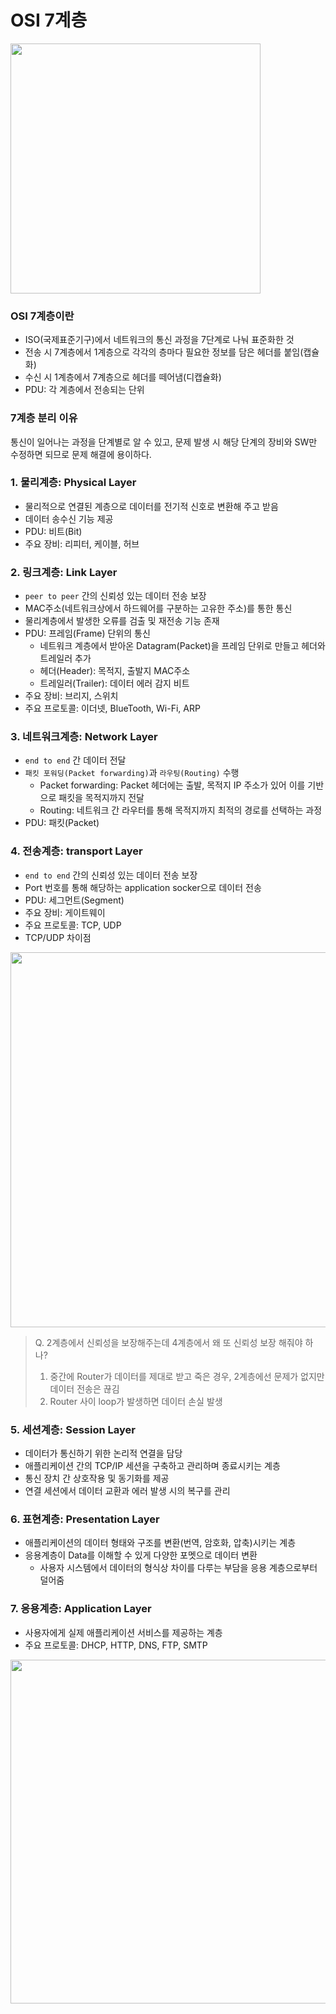 # OSI 7계층
<img src="https://upload.wikimedia.org/wikipedia/commons/thumb/8/8d/OSI_Model_v1.svg/870px-OSI_Model_v1.svg.png" width="400" heigh="500"/> 

### OSI 7계층이란
* ISO(국제표준기구)에서 네트워크의 통신 과정을 7단계로 나눠 표준화한 것  
* 전송 시 7계층에서 1계층으로 각각의 층마다 필요한 정보를 담은 헤더를 붙임(캡슐화)   
* 수신 시 1계층에서 7계층으로 헤더를 떼어냄(디캡슐화)
* PDU: 각 계층에서 전송되는 단위

### 7계층 분리 이유
통신이 일어나는 과정을 단계별로 알 수 있고, 문제 발생 시 해당 단계의 장비와 SW만 수정하면 되므로 문제 해결에 용이하다.

### 1. 물리계층: Physical Layer 
* 물리적으로 연결된 계층으로 데이터를 전기적 신호로 변환해 주고 받음  
* 데이터 송수신 기능 제공
* PDU: 비트(Bit) 
* 주요 장비: 리피터, 케이블, 허브 

### 2. 링크계층: Link Layer
* `peer to peer` 간의 신뢰성 있는 데이터 전송 보장  
* MAC주소(네트워크상에서 하드웨어를 구분하는 고유한 주소)를 통한 통신  
* 물리계층에서 발생한 오류를 검출 및 재전송 기능 존재  
* PDU: 프레임(Frame) 단위의 통신
  * 네트워크 계층에서 받아온 Datagram(Packet)을 프레임 단위로 만들고 헤더와 트레일러 추가  
  * 헤더(Header):  목적지, 출발지 MAC주소  
  * 트레일러(Trailer):  데이터 에러 감지 비트  
* 주요 장비: 브리지, 스위치
* 주요 프로토콜: 이더넷, BlueTooth, Wi-Fi, ARP

### 3. 네트워크계층: Network Layer
* `end to end` 간 데이터 전달
* `패킷 포워딩(Packet forwarding)`과 `라우팅(Routing)` 수행
  * Packet forwarding: Packet 헤더에는 출발, 목적지 IP 주소가 있어 이를 기반으로 패킷을 목적지까지 전달
  * Routing: 네트워크 간 라우터를 통해 목적지까지 최적의 경로를 선택하는 과정
* PDU: 패킷(Packet)

### 4. 전송계층: transport Layer
* `end to end` 간의 신뢰성 있는 데이터 전송 보장
* Port 번호를 통해 해당하는 application socker으로 데이터 전송
* PDU: 세그먼트(Segment)
* 주요 장비: 게이트웨이
* 주요 프로토콜: TCP, UDP
* TCP/UDP 차이점
<img src="https://user-images.githubusercontent.com/50009240/178518649-d3f2dd86-3198-41fd-a058-6489de662d6f.png" width="600" heigh="400"/>   

> Q. 2계층에서 신뢰성을 보장해주는데 4계층에서 왜 또 신뢰성 보장 해줘야 하나?  
> 1) 중간에 Router가 데이터를 제대로 받고 죽은 경우, 2계층에선 문제가 없지만 데이터 전송은 끊김  
> 2) Router 사이 loop가 발생하면 데이터 손실 발생

### 5. 세션계층: Session Layer
* 데이터가 통신하기 위한 논리적 연결을 담당
* 애플리케이션 간의 TCP/IP 세션을 구축하고 관리하며 종료시키는 계층
* 통신 장치 간 상호작용 및 동기화를 제공
* 연결 세션에서 데이터 교환과 에러 발생 시의 복구를 관리

### 6. 표현계층: Presentation Layer
* 애플리케이션의 데이터 형태와 구조를 변환(번역, 암호화, 압축)시키는 계층
* 응용계층이 Data를 이해할 수 있게 다양한 포멧으로 데이터 변환
  * 사용자 시스템에서 데이터의 형식상 차이를 다루는 부담을 응용 계층으로부터 덜어줌

### 7. 응용계층: Application Layer
* 사용자에게 실제 애플리케이션 서비스를 제공하는 계층
* 주요 프로토콜: DHCP, HTTP, DNS, FTP, SMTP

<img src="https://user-images.githubusercontent.com/50009240/178475235-31729cc5-d509-42cf-b544-2b6c90ac1688.png" width="550" heigh="800"/> 
   










